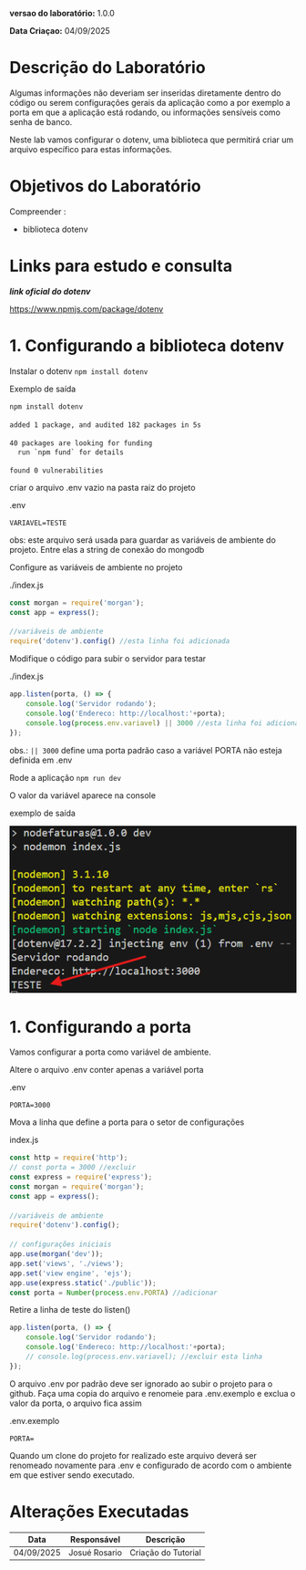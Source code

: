 **versao do laboratório:** 1.0.0

**Data Criaçao:** 04/09/2025

# Descrição do Laboratório

Algumas informações não deveriam ser inseridas diretamente dentro do código ou serem configurações gerais da aplicação como a por exemplo a porta em que a aplicação está rodando, ou informações sensíveis como senha de banco.

Neste lab vamos configurar o dotenv, uma biblioteca que permitirá criar um arquivo específico para estas informações.

# Objetivos do Laboratório

Compreender :

- biblioteca dotenv

# Links para estudo e consulta

**_link oficial do dotenv_**

https://www.npmjs.com/package/dotenv


# 1. Configurando a biblioteca dotenv

Instalar o dotenv
`npm install dotenv`

Exemplo de saída

```
npm install dotenv

added 1 package, and audited 182 packages in 5s

40 packages are looking for funding
  run `npm fund` for details

found 0 vulnerabilities
```

criar o arquivo .env  vazio na pasta raiz do projeto

.env
```
VARIAVEL=TESTE
```

obs: este arquivo será usada para guardar as variáveis de ambiente do projeto. Entre elas a string de conexão do mongodb

Configure as variáveis de ambiente no projeto

./index.js

```javascript
const morgan = require('morgan');
const app = express();

//variáveis de ambiente
require('dotenv').config() //esta linha foi adicionada

```


Modifique o código para subir o servidor para testar

./index.js

```javascript
app.listen(porta, () => {
    console.log('Servidor rodando');
    console.log('Endereco: http://localhost:'+porta);
    console.log(process.env.variavel) || 3000 //esta linha foi adicionada
});
```
obs.: `|| 3000` define uma porta padrão caso a variável PORTA não esteja definida em .env

Rode a aplicação
`npm run dev`

O valor da variável aparece na console

exemplo de saída

![teste dotenv](./img/05-01-teste-dotenv.png)

# 1. Configurando a porta

 Vamos configurar a porta como variável de ambiente.
 
 Altere o arquivo .env conter apenas a variável porta

.env
```
PORTA=3000
```

Mova a linha que define a porta para o setor de configurações

 index.js


 ```javascript
 const http = require('http');
// const porta = 3000 //excluir
const express = require('express');
const morgan = require('morgan');
const app = express();

//variáveis de ambiente
require('dotenv').config();

// configurações iniciais
app.use(morgan('dev'));
app.set('views', './views');
app.set('view engine', 'ejs');
app.use(express.static('./public'));
const porta = Number(process.env.PORTA) //adicionar
```

Retire a linha de teste do listen()

```javascript
app.listen(porta, () => {
    console.log('Servidor rodando');
    console.log('Endereco: http://localhost:'+porta);
    // console.log(process.env.variavel); //excluir esta linha
});
```

O arquivo .env por padrão deve ser ignorado ao subir o projeto para o github. Faça uma copia do arquivo e renomeie para .env.exemplo e exclua o valor da porta, o arquivo fica assim

.env.exemplo
```
PORTA=
```

Quando um clone do projeto for realizado este arquivo deverá ser renomeado novamente para .env e configurado de acordo com o ambiente em que estiver sendo executado.


# Alterações Executadas

| Data       | Responsável   | Descrição           |
| ---------- | ------------- | ------------------- |
| 04/09/2025 | Josué Rosario | Criação do Tutorial |
